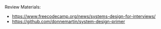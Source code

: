 
Review Materials:
* https://www.freecodecamp.org/news/systems-design-for-interviews/
* https://github.com/donnemartin/system-design-primer